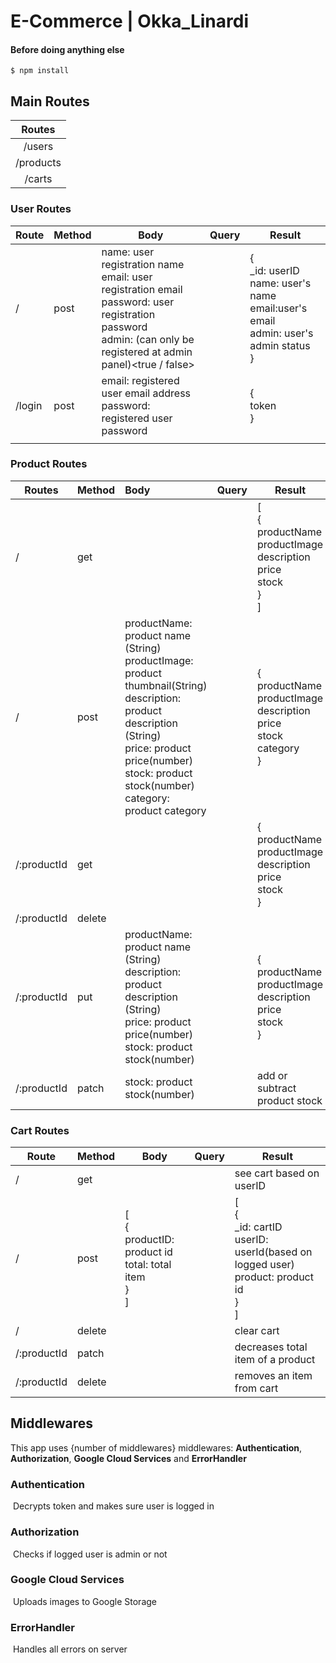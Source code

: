 # E-Commerce | Okka_Linardi



#### Before doing anything else

```
$ npm install
```



## Main Routes

|  Routes   |
| :-------: |
|  /users   |
| /products |
|  /carts   |



### User Routes

| Route  | Method | Body                                                         | Query | Result                                                       |
| ------ | ------ | ------------------------------------------------------------ | ----- | ------------------------------------------------------------ |
| /      | post   | name: user registration name<br />email: user registration email<br />password: user registration password<br />admin: (can only be registered at admin panel)<true / false><br /> |       | {<br />_id: userID<br />name: user's name<br />email:user's email<br />admin: user's admin status<br />} |
| /login | post   | email:  registered user email address<br />password:  registered user password |       | {<br />token<br />}                                          |
|        |        |                                                              |       |                                                              |



### Product Routes

 

| Routes      | Method | Body                                                         | Query | Result                                                       |
| ----------- | ------ | :----------------------------------------------------------- | :---- | ------------------------------------------------------------ |
| /           | get    |                                                              |       | [<br />{<br />productName<br />productImage<br />description<br />price<br />stock<br />}<br />] |
| /           | post   | productName: product name (String)<br />productImage: product thumbnail(String)<br />description: product description (String)<br />price: product price(number)<br />stock: product stock(number)<br />category: product category |       | {<br />productName<br />productImage<br />description<br />price<br />stock<br />category<br />} |
| /:productId | get    |                                                              |       | {<br />productName<br />productImage<br />description<br />price<br />stock<br />} |
| /:productId | delete |                                                              |       |                                                              |
| /:productId | put    | productName: product name (String)<br />description: product description (String)<br />price: product price(number)<br />stock: product stock(number) |       | {<br />productName<br />productImage<br />description<br />price<br />stock<br />} |
| /:productId | patch  | stock: product stock(number)                                 |       | add or subtract product stock                                |



### Cart Routes

| Route       | Method | Body                                                         | Query | Result                                                       |
| ----------- | ------ | ------------------------------------------------------------ | ----- | ------------------------------------------------------------ |
| /           | get    |                                                              |       | see cart based on userID                                     |
| /           | post   | [<br />{<br />productID: product id<br />total: total item<br />}<br />] |       | [<br />{<br />_id: cartID<br />userID: userId(based on logged user)<br />product: product id<br />}<br />] |
| /           | delete |                                                              |       | clear cart                                                   |
| /:productId | patch  |                                                              |       | decreases total item of a product                            |
| /:productId | delete |                                                              |       | removes an item from cart                                    |





## Middlewares

This app uses  {number of middlewares}  middlewares: **Authentication**, **Authorization**, **Google Cloud Services** and **ErrorHandler**



### Authentication

​		Decrypts token and makes sure user is logged in



### Authorization

​		Checks if logged user is admin or not



### Google Cloud Services

​		Uploads images to Google Storage



### ErrorHandler

​		Handles all errors on server

